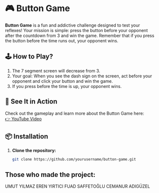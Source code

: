 # 🎮 Button Game  

**Button Game** is a fun and addictive challenge designed to test your reflexes! Your mission is simple: press the button before your opponent after the countdown from 3 and win the game. Remember that if you press the button before the time runs out, your opponent wins.

## 🕹️ How to Play?  
1. The 7 segment screen will decrease from 3.
2. Your goal: When you see the dash sign on the screen, act before your opponent and click your button and win the game.
3. If you press before the time is up, your opponent wins.
## 🎥 See It in Action  
Check out the gameplay and learn more about the Button Game here:  
[👉 YouTube Video](https://youtu.be/xrymzxad3yg?si=FYEwnzL8lelfwqd8)  

## 📦 Installation  
1. **Clone the repository:**  
   ```bash  
   git clone https://github.com/yourusername/button-game.git  
## Those who made the project:
UMUT YILMAZ 
EREN YIRTICI
FUAD SAFFETOĞLU
CEMANUR ADIGÜZEL
